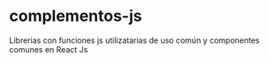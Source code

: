 # complementos-js
 Librerias con funciones js utilizatarias de uso común y componentes comunes en React Js
